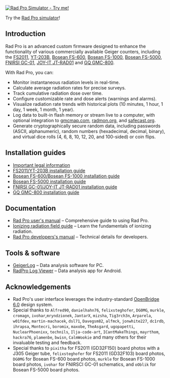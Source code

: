 [![Rad Pro Simulator - Try me!](https://gissio.github.io/radpro-simulator/radpro-title-tryme.png)](https://gissio.github.io/radpro-simulator/)

Try the [Rad Pro simulator](https://gissio.github.io/radpro-simulator/)!

## Introduction

Rad Pro is an advanced custom firmware designed to enhance the functionality of various commercially available Geiger counters, including the [FS2011](https://www.amazon.com/s?k=fs2011), [YT-203B](https://www.amazon.com/s?k=yt203b), [Bosean FS-600](https://bosean.net/products/nuclear_radiation_detector.html), [Bosean FS-1000](https://bosean.net/products/FS-1000_nuclear_radiation_detector.html), [Bosean FS-5000](https://bosean.net/FS-5000-Nuclear-Radiation-Detector-2.html), [FNIRSI GC-01](https://www.fnirsi.com/products/gc-01), [JOY-IT JT-RAD01](https://joy-it.net/products/JT-RAD01) and [GQ GMC-800](https://www.gqelectronicsllc.com/comersus/store/comersus_viewItem.asp?idProduct=5859).

With Rad Pro, you can:

* Monitor instantaneous radiation levels in real-time.
* Calculate average radiation rates for precise surveys.
* Track cumulative radiation dose over time.
* Configure customizable rate and dose alerts (warnings and alarms).
* Visualize radiation rate trends with historical plots (10 minutes, 1 hour, 1 day, 1 week, 1 month, 1 year).
* Log data to built-in flash memory or stream live to a computer, with optional integration to [gmcmap.com](https://gmcmap.com), [radmon.org](https://radmon.org), and [safecast.org](https://map.safecast.org).
* Generate cryptographically secure random data, including passwords (ASCII, alphanumeric), random numbers (hexadecimal, decimal, binary), and virtual dice rolls (4, 6, 8, 10, 12, 20, and 100-sided) or coin flips.

## Installation guides

* [Important legal information](docs/legal.md)
* [FS2011/YT-203B installation guide](docs/devices/FS2011/install.md)
* [Bosean FS-600/Bosean FS-1000 installation guide](docs/devices/Bosean%20FS-600,%20FS-1000/install.md)
* [Bosean FS-5000 installation guide](docs/devices/Bosean%20FS-5000/install.md)
* [FNIRSI GC-01/JOY-IT JT-RAD01 installation guide](docs/devices/FNIRSI%20GC-01/install.md)
* [GQ GMC-800 installation guide](docs/devices/GQ%20GMC-800/install.md)

## Documentation

* [Rad Pro user's manual](docs/manual.md) – Comprehensive guide to using Rad Pro.
* [Ionizing radiation field guide](https://github.com/Gissio/ionizing-radiation-field-guide) – Learn the fundamentals of ionizing radiation.
* [Rad Pro developers's manual](docs/developers.md) – Technical details for developers.

## Tools & software

* [GeigerLog](https://sourceforge.net/projects/geigerlog/) – Data analysis software for PC.
* [RadPro Log Viewer](https://github.com/mayrthom/RadPro-LogViewer) – Data analysis app for Android.

## Acknowledgements

* Rad Pro's user interface leverages the industry-standard [OpenBridge 6.0](https://www.openbridge.no/) design system.
* Special thanks to `Alfred90`, `danielhahn76`, `felixsteghofer`, `DG0MG`, `murkle`, `cromagn`, `ivohar`,`mryndzionek`, `JantarX`,  `mizsha`, `Tig3rch3n`, `Arparela`, `w01fdev`, `martin-machacek`, `dsl71`, `Davegsm82`, `alfmck`, `jonwhite227`, `dc1rdb`, `ihrapsa`, `Montecri`, `boromix`, `maxobe`, `TheAsgard`, `ugopapetti`, `NuclearPhoenixx`, `technils`, `Ilja-code-art`, `ICantMakeThings`, `mayrthom`, `hackra76`, `plamenbe`, `bwisn`, `CalmWookie` and many others for their invaluable testing and feedback.
* Special thanks to `pixitha` for FS2011 (GD32F150) board photos with a J305 Geiger tube, `felixsteghofer` for FS2011 (GD32F103) board photos, `DG0MG` for Bosean FS-600 board photos, `murkle` for Bosean FS-1000 board photos, `ivohar` for FNIRSCI GC-01 schematics, and `oOblik` for Bosean FS-5000 board photos.

